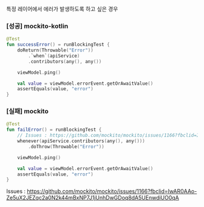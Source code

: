 특정 레이어에서 에러가 발생하도록 하고 싶은 경우

### [성공] mockito-kotlin

```kotlin
@Test
fun successError() = runBlockingTest {
    doReturn(Throwable("Error"))
        .`when`(apiService)
        .contributors(any(), any())

    viewModel.ping()

    val value = viewModel.errorEvent.getOrAwaitValue()
    assertEquals(value, "error")
}
```

### [실패] mockito

```kotlin
@Test
fun failError() = runBlockingTest {
    // Issues : https://github.com/mockito/mockito/issues/1166?fbclid=IwAR0AAo-Ze5uX2JEZqc2a0N2k44mBxNP7J1jUnhDwGDoq8dA5UEnwdiUO0qA
    whenever(apiService.contributors(any(), any()))
        .doThrow(Throwable("Error"))

    viewModel.ping()

    val value = viewModel.errorEvent.getOrAwaitValue()
    assertEquals(value, "error")
}
```

Issues : https://github.com/mockito/mockito/issues/1166?fbclid=IwAR0AAo-Ze5uX2JEZqc2a0N2k44mBxNP7J1jUnhDwGDoq8dA5UEnwdiUO0qA
